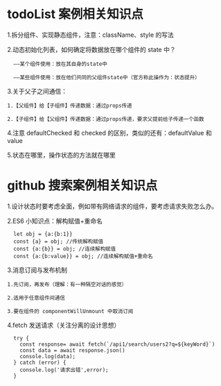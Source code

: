 # todoList 案例相关知识点

1.拆分组件、实现静态组件，注意：className、style 的写法

2.动态初始化列表，如何确定将数据放在哪个组件的 state 中？

      ——某个组件使用：放在其自身的state中

      ——某些组件使用：放在他们共同的父组件state中（官方称此操作为：状态提升）

3.关于父子之间通信：

    1.【父组件】给【子组件】传递数据：通过props传递

    2.【子组件】给【父组件】传递数据：通过props传递，要求父提前给子传递一个函数

4.注意 defaultChecked 和 checked 的区别，类似的还有：defaultValue 和 value

5.状态在哪里，操作状态的方法就在哪里

# github 搜索案例相关知识点

1.设计状态时要考虑全面，例如带有网络请求的组件，要考虑请求失败怎么办。

2.ES6 小知识点：解构赋值+重命名

```
  let obj = {a:{b:1}}
  const {a} = obj; //传统解构赋值
  const {a:{b}} = obj; //连续解构赋值
  const {a:{b:value}} = obj; //连续解构赋值+重命名
```

3.消息订阅与发布机制

    1.先订阅，再发布（理解：有一种隔空对话的感觉）

    2.适用于任意组件间通信

    3.要在组件的 componentWillUnmount 中取消订阅

4.fetch 发送请求（关注分离的设计思想）

```
  try {
    const response= await fetch(`/api1/search/users2?q=${keyWord}`)
    const data = await response.json()
    console.log(data);
  } catch (error) {
    console.log('请求出错',error);
  }
```
